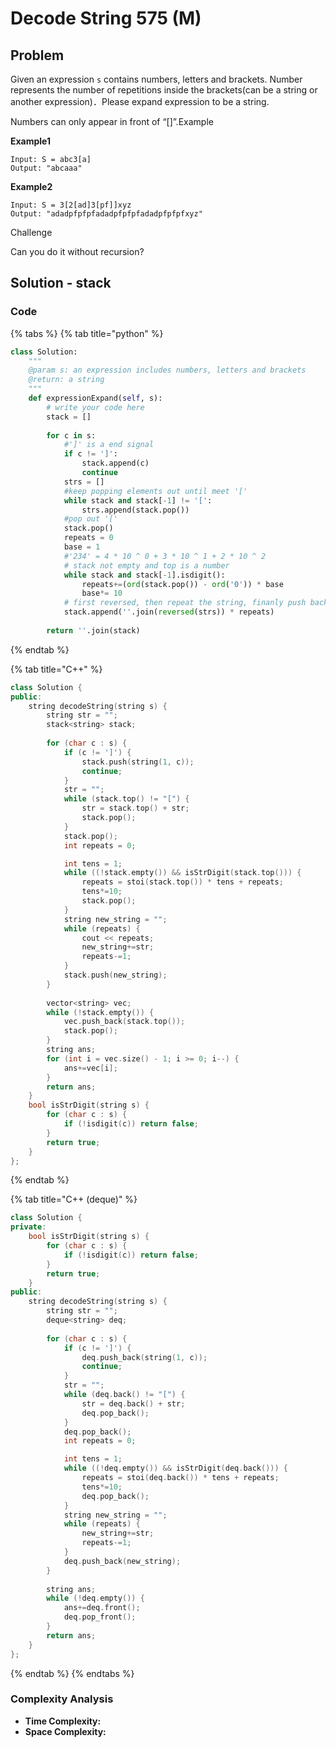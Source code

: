 # Decode String 575 (M)

## Problem

Given an expression `s` contains numbers, letters and brackets. Number represents the number of repetitions inside the brackets(can be a string or another expression)．Please expand expression to be a string.

Numbers can only appear in front of “\[]”.Example

**Example1**

```
Input: S = abc3[a]
Output: "abcaaa"
```

**Example2**

```
Input: S = 3[2[ad]3[pf]]xyz
Output: "adadpfpfpfadadpfpfpfadadpfpfpfxyz"
```

Challenge

Can you do it without recursion?

## Solution - stack

### Code

{% tabs %}
{% tab title="python" %}
```python
class Solution:
    """
    @param s: an expression includes numbers, letters and brackets
    @return: a string
    """
    def expressionExpand(self, s):
        # write your code here
        stack = []
        
        for c in s:
            #']' is a end signal
            if c != ']':
                stack.append(c)
                continue
            strs = []
            #keep popping elements out until meet '['
            while stack and stack[-1] != '[':
                strs.append(stack.pop())
            #pop out '['
            stack.pop()
            repeats = 0
            base = 1
            #'234' = 4 * 10 ^ 0 + 3 * 10 ^ 1 + 2 * 10 ^ 2
            # stack not empty and top is a number
            while stack and stack[-1].isdigit():
                repeats+=(ord(stack.pop()) - ord('0')) * base
                base*= 10
            # first reversed, then repeat the string, finanly push back to stack
            stack.append(''.join(reversed(strs)) * repeats)
        
        return ''.join(stack)
```
{% endtab %}

{% tab title="C++" %}
```cpp
class Solution {
public:
    string decodeString(string s) {
        string str = "";
        stack<string> stack;
        
        for (char c : s) {
            if (c != ']') {
                stack.push(string(1, c));
                continue;
            }
            str = "";
            while (stack.top() != "[") {
                str = stack.top() + str;
                stack.pop();
            }
            stack.pop();
            int repeats = 0;

            int tens = 1;
            while ((!stack.empty()) && isStrDigit(stack.top())) {
                repeats = stoi(stack.top()) * tens + repeats;
                tens*=10;
                stack.pop();
            }
            string new_string = "";
            while (repeats) {
                cout << repeats;
                new_string+=str;
                repeats-=1;
            }
            stack.push(new_string);
        }
        
        vector<string> vec;
        while (!stack.empty()) {
            vec.push_back(stack.top());
            stack.pop();
        }
        string ans;
        for (int i = vec.size() - 1; i >= 0; i--) {
            ans+=vec[i];
        }
        return ans;
    }
    bool isStrDigit(string s) {
        for (char c : s) {
            if (!isdigit(c)) return false;
        }
        return true;
    }
};
```
{% endtab %}

{% tab title="C++ (deque)" %}
```cpp
class Solution {
private:
    bool isStrDigit(string s) {
        for (char c : s) {
            if (!isdigit(c)) return false;
        }
        return true;
    }
public:
    string decodeString(string s) {
        string str = "";
        deque<string> deq;
        
        for (char c : s) {
            if (c != ']') {
                deq.push_back(string(1, c));
                continue;
            }
            str = "";
            while (deq.back() != "[") {
                str = deq.back() + str;
                deq.pop_back();
            }
            deq.pop_back();
            int repeats = 0;

            int tens = 1;
            while ((!deq.empty()) && isStrDigit(deq.back())) {
                repeats = stoi(deq.back()) * tens + repeats;
                tens*=10;
                deq.pop_back();
            }
            string new_string = "";
            while (repeats) {
                new_string+=str;
                repeats-=1;
            }
            deq.push_back(new_string);
        }
    
        string ans;
        while (!deq.empty()) {
            ans+=deq.front();
            deq.pop_front();
        }
        return ans;
    }
};
```
{% endtab %}
{% endtabs %}

### Complexity Analysis

* **Time Complexity:**
* **Space Complexity:**
